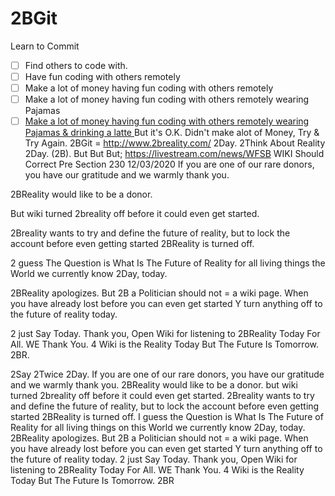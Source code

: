 2BGit
==========
Learn to Commit

- [ ] Find others to code with.
- [ ] Have fun coding with others remotely
- [ ] Make a lot of money  having fun coding with others remotely
- [ ] Make a lot of money  having fun coding with others remotely wearing Pajamas 
- [ ] [Make a lot of money  having fun coding with others remotely wearing Pajamas & drinking a latte ](https://blog.codinghorror.com/on-working-remotely/)
But it's O.K. Didn't make alot of Money, Try & Try Again. 
2BGit = http://www.2breality.com/ 2Day. 
2Think About Reality 2Day. (2B).
But But But; https://livestream.com/news/WFSB
WIKI Should Correct Pre Section 230 12/03/2020
If you are one of our rare donors, you have our gratitude and we warmly thank you. 

2BReality would like to be a donor. 

But wiki turned 2breality off before it could even get started. 

2Breality wants to try and define the future of reality, but to lock the account before even getting started 2BReality is turned off.

2 guess The Question is What Is The Future of Reality for all living things the  World we currently know 2Day, today. 

2BReality apologizes. But 2B a Politician should not = a wiki page. When you have already lost before you can even get started Y turn anything off to the future of reality today. 

2 just Say Today. Thank you, Open Wiki for listening to 2BReality Today For All. WE Thank You.  4 Wiki is the Reality Today But The Future Is Tomorrow. 2BR.

2Say 2Twice 2Day. If you are one of our rare donors, you have our gratitude and we warmly thank you. 2BReality would like to be a donor. but wiki turned 2breality off before it could even get started. 2Breality wants to try and define the future of reality, but to lock the account before even getting started 2BReality is turned off. I guess the Question is What Is The Future of Reality for all living things on this World we currently know 2Day, today. 2BReality apologizes. But 2B a Politician should not = a wiki page. When you have already lost before you can even get started Y turn anything off to the future of reality today. 2 just Say Today. Thank you, Open Wiki for listening to 2BReality Today For All. WE Thank You.  4 Wiki is the Reality Today But The Future Is Tomorrow. 2BR
